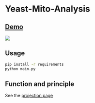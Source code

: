 # Yeast-Mito-Analysis

## [Demo](https://blog-1301406136.cos.ap-nanjing.myqcloud.com/source/cell_analysis/cell_analysis.mp4)

![](/home/lizhogn/YeastMitoAnalysis/README/demo.png)

## Usage

```bash
pip install -r requirements
python main.py
```

## Function and principle

See the [projection page](https://lizhogn-1301406136.cos.ap-nanjing.myqcloud.com/Yeast/Yeast-Cell-Analysis.html)

